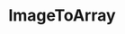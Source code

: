 ---
title: "ImageToArray"
Icon: "view_compact"
weight: 3301000
description: "Copies the pixel into an 2D array without an border"
draft: false
---